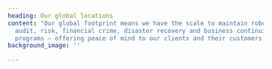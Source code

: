 ```yaml
---
heading: Our global locations
content: "​Our global footprint means we have the scale to maintain robust compliance,
  audit, risk, financial crime, disaster recovery and business continuity planning
  programs – offering peace of mind to our clients and their customers."
background_image: ''

---
```

